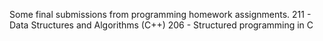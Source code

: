 Some final submissions from programming homework assignments.
211 - Data Structures and Algorithms (C++)
206 - Structured programming in C
